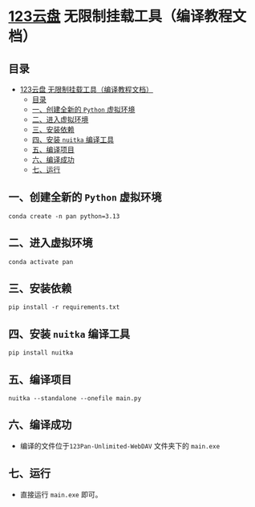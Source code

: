 # [123云盘](https://www.123pan.com) 无限制挂载工具（编译教程文档）

## 目录

- [123云盘 无限制挂载工具（编译教程文档）](#123云盘-无限制挂载工具编译教程文档)
  - [目录](#目录)
  - [一、创建全新的 `Python` 虚拟环境](#一创建全新的-python-虚拟环境)
  - [二、进入虚拟环境](#二进入虚拟环境)
  - [三、安装依赖](#三安装依赖)
  - [四、安装 `nuitka` 编译工具](#四安装-nuitka-编译工具)
  - [五、编译项目](#五编译项目)
  - [六、编译成功](#六编译成功)
  - [七、运行](#七运行)

## 一、创建全新的 `Python` 虚拟环境

```shell
conda create -n pan python=3.13
```

## 二、进入虚拟环境

```shell
conda activate pan
```

## 三、安装依赖

```shell
pip install -r requirements.txt
```

## 四、安装 `nuitka` 编译工具

```shell
pip install nuitka
```

## 五、编译项目

```shell
nuitka --standalone --onefile main.py
```

## 六、编译成功

- 编译的文件位于`123Pan-Unlimited-WebDAV` 文件夹下的 `main.exe`

## 七、运行

- 直接运行 `main.exe` 即可。